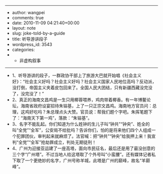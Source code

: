 - ---
- author: wangpei
- comments: true
- date: 2010-11-09 04:21:40+00:00
- layout: note
- slug: joke-told-by-a-guide
- title: 听导游讲段子
- wordpress_id: 3543
- categories:
- - 非虚构叙事
- ---
- 1、听导游讲的段子，一群政协干部上了旅游大巴就开始唱《社会主义好》：“社会主义好吗？社会主义好吗？社会主义国家人民地位高吗？反动派，没打倒，帝国主义夹着皮包回来了。全国人民大团结，只有新疆西藏没完没了，没完没了！”
- 2、真正的海南文昌鸡是一生只用椰蓉喂养，鸡肉带着椰香。有一年博鳌论坛，海南省政府设宴招待朱镕基，上了一只正宗文昌鸡。海南地方官员问：总理，这鸡好吃吗？朱总理点头大赞。官员说：帮我们题个字吧。朱挥笔题下了：“海南天下第一鸡”，落款：“朱镕基”。
- 3、名字不能乱起。你们知道为什么姓钟的生儿子叫“钟共”“钟央”、姓全的叫“全党”“全军”，公安局不给批吗？告诉你们，怕的是将来他们四个人组成一个犯罪团伙，审判起来就麻烦了。法官喊：把“钟共”“钟央”给我押上来！我宣判“全党”“全军”抢劫罪成立，判处无期徒刑！
- 4、广州为迎接亚运建了一座高塔，面向市民征名，最后还是用了最没创意的三个字“广州塔”。不过当地人给这塔取了个外号叫“小蛮腰”。还有媒体记者私下取了一个更绝妙的名字，广州号称羊城，此塔是广州的巅峰，故名“羊巅峰”。
